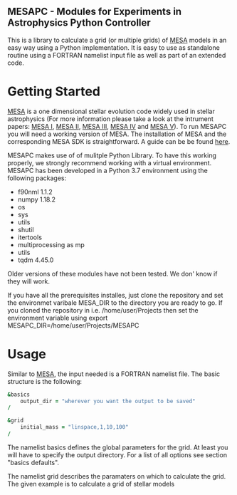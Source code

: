  ## MESAPC - Modules for Experiments in Astrophysics Python Controller
 
This is a library to calculate a grid (or multiple grids) of [MESA](http://mesa.sourceforge.net/) models in an easy way using a Python implementation. It is easy to use as standalone routine using a FORTRAN namelist input file as well as part of an extended code.

# Getting Started

[MESA](http://mesa.sourceforge.net/) is a one dimensional stellar evolution code widely used in stellar astrophysics (For more information please take a look at the intrument papers: [MESA I](https://ui.adsabs.harvard.edu/abs/2011ApJS..192....3P/abstract), [MESA II](https://ui.adsabs.harvard.edu/abs/2013ApJS..208....4P/abstract), [MESA III](https://ui.adsabs.harvard.edu/abs/2015ApJS..220...15P/abstract), [MESA IV](https://ui.adsabs.harvard.edu/abs/2018ApJS..234...34P/abstract) and [MESA V](https://ui.adsabs.harvard.edu/abs/2019ApJS..243...10P/abstract)). To run MESAPC you will need a working version of MESA. The installation of MESA and the corresponding MESA SDK is straightforward. A guide can be be found [here](http://mesa.sourceforge.net/prereqs.html). 

MESAPC makes use of of mulitple Python Library. To have this working properly, we strongly recommend working with a virtual environment. MESAPC has been developed in a Python 3.7 environment using the following packages:
* f90nml 1.1.2
* numpy 1.18.2
* os
* sys
* utils
* shutil
* itertools
* multiprocessing as mp
* utils
* tqdm 4.45.0

Older versions of these modules have not been tested. We don' know if they will work. 


If you have all the prerequisites installes, just clone the repository and set the environmet varibale MESA_DIR to the directory you are ready to go. If you cloned the repository in i.e. /home/user/Projects then set the environment variable using
export MESAPC_DIR=/home/user/Projects/MESAPC

# Usage
Similar to [MESA](http://mesa.sourceforge.net/), the input needed is a FORTRAN namelist file. The basic structure is the following:


```fortran
&basics
    output_dir = "wherever you want the output to be saved"
/

&grid
    initial_mass = "linspace,1,10,100"
/

``` 

The namelist basics defines the global parameters for the grid. At least you will have to specify the output directory. For a list of all options see section "basics defaults".

The namelist grid describes the paramaters on which to calculate the grid. The given example is to calculate a grid of stellar models 
